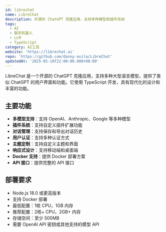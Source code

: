```yaml
---
id: librechat
name: LibreChat
description: 开源的 ChatGPT 克隆应用，支持多种模型和插件系统
tags:
  - AI
  - 聊天机器人
  - LLM
  - TypeScript
category: AI工具
website: 'https://librechat.ai'
repo: 'https://github.com/danny-avila/LibreChat'
updatedAt: '2025-05-10T22:00:00.000+08:00'
---
```


LibreChat 是一个开源的 ChatGPT 克隆应用，支持多种大型语言模型，提供了类似 ChatGPT 的用户界面和功能。它使用 TypeScript 开发，具有现代化的设计和丰富的功能。

## 主要功能

- **多模型支持**：支持 OpenAI、Anthropic、Google 等多种模型
- **插件系统**：支持自定义插件扩展功能
- **对话管理**：支持保存和导出对话历史
- **用户认证**：支持多种认证方式
- **主题定制**：支持自定义主题和界面
- **响应式设计**：支持移动端和桌面端
- **Docker 支持**：提供 Docker 部署方案
- **API 接口**：提供完整的 API 接口

## 部署要求

- Node.js 18.0 或更高版本
- 支持 Docker 部署
- 最低配置：1核 CPU，1GB 内存
- 推荐配置：2核+ CPU，2GB+ 内存
- 存储空间：至少 500MB
- 需要 OpenAI API 密钥或其他支持的模型 API 